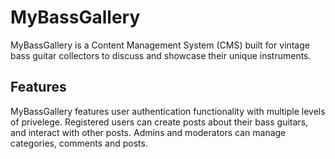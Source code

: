 # MyBassGallery

MyBassGallery is a Content Management System (CMS) built for vintage bass guitar collectors to discuss and showcase their unique instruments.

## Features

MyBassGallery features user authentication functionality with multiple levels of privelege. Registered users can create posts about their bass guitars, and interact with other posts. Admins and moderators can manage categories, comments and posts.
